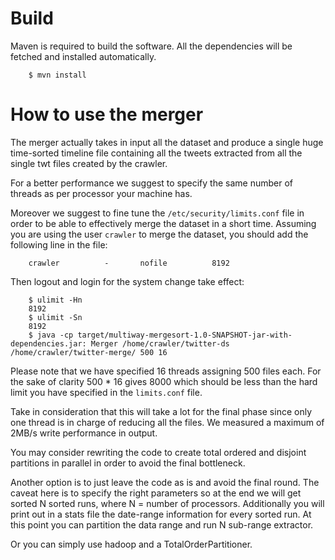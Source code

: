 # Build

Maven is required to build the software. All the dependencies will be fetched
and installed automatically.

        $ mvn install

# How to use the merger

The merger actually takes in input all the dataset and produce a single huge
time-sorted timeline file containing all the tweets extracted from all the
single twt files created by the crawler.

For a better performance we suggest to specify the same number of threads as
per processor your machine has.

Moreover we suggest to fine tune the `/etc/security/limits.conf` file in order
to be able to effectively merge the dataset in a short time. Assuming you are
using the user `crawler` to merge the dataset, you should add the following
line in the file:

        crawler          -       nofile          8192

Then logout and login for the system change take effect:

        $ ulimit -Hn
        8192
        $ ulimit -Sn
        8192
        $ java -cp target/multiway-mergesort-1.0-SNAPSHOT-jar-with-dependencies.jar: Merger /home/crawler/twitter-ds /home/crawler/twitter-merge/ 500 16

Please note that we have specified 16 threads assigning 500 files each. For
the sake of clarity 500 * 16 gives 8000 which should be less than the hard
limit you have specified in the `limits.conf` file.

Take in consideration that this will take a lot for the final phase since only
one thread is in charge of reducing all the files. We measured a maximum of
2MB/s write performance in output.

You may consider rewriting the code to create total ordered and disjoint
partitions in parallel in order to avoid the final bottleneck.

Another option is to just leave the code as is and avoid the final round. The
caveat here is to specify the right parameters so at the end we will get
sorted N sorted runs, where N = number of processors. Additionally you will
print out in a stats file the date-range information for every sorted run. At
this point you can partition the data range and run N sub-range extractor.

Or you can simply use hadoop and a TotalOrderPartitioner.
